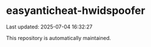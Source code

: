 # easyanticheat-hwidspoofer

Last updated: 2025-07-04 16:32:27

This repository is automatically maintained.
